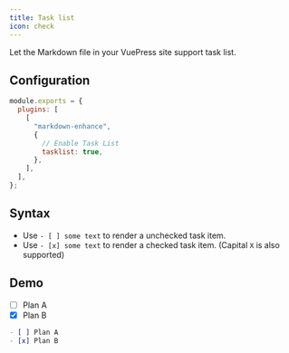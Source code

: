 ```yaml
---
title: Task list
icon: check
---
```


Let the Markdown file in your VuePress site support task list.

<!-- more -->

## Configuration

```js {7}
module.exports = {
  plugins: [
    [
      "markdown-enhance",
      {
        // Enable Task List
        tasklist: true,
      },
    ],
  ],
};
```

## Syntax

- Use `- [ ] some text` to render a unchecked task item.
- Use `- [x] some text` to render a checked task item. (Capital `X` is also supported)

## Demo

- [ ] Plan A
- [x] Plan B

```md
- [ ] Plan A
- [x] Plan B
```
